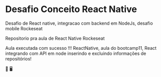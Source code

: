 # Desafio Conceito React Native
Desafio de React native, integracao com backend em NodeJs, desafio mobile Rockeseat


Repositorio pra aula de React Native Rockeseat

Aula executada com sucesso !!! ReactNative, aula do bootcamp11, React integrando com API em node inserindo e excluindo informações de repositórios!

🚀 🖥
